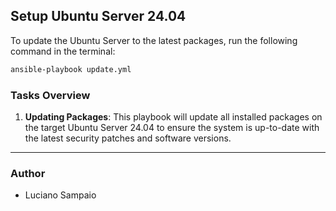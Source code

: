 ## **Setup Ubuntu Server 24.04**

To update the Ubuntu Server to the latest packages, run the following command in the terminal:

```bash
ansible-playbook update.yml
```

### **Tasks Overview**

1. **Updating Packages**: This playbook will update all installed packages on the target Ubuntu Server 24.04 to ensure the system is up-to-date with the latest security patches and software versions.

---

### **Author**

- Luciano Sampaio

